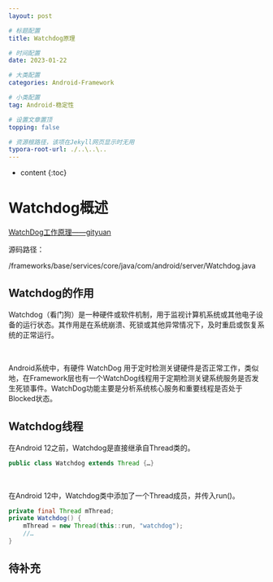 ```yaml
---
layout: post

# 标题配置
title: Watchdog原理

# 时间配置
date: 2023-01-22

# 大类配置
categories: Android-Framework

# 小类配置
tag: Android-稳定性

# 设置文章置顶
topping: false

# 资源根路径，该项在Jekyll网页显示时无用
typora-root-url: ./..\..\..
---
```


* content
{:toc}


# Watchdog概述

[WatchDog工作原理——gityuan](http://gityuan.com/2016/06/21/watchdog/)

 

源码路径：

/frameworks/base/services/core/java/com/android/server/Watchdog.java

## Watchdog的作用

Watchdog（看门狗）是一种硬件或软件机制，用于监视计算机系统或其他电子设备的运行状态。其作用是在系统崩溃、死锁或其他异常情况下，及时重启或恢复系统的正常运行。

<br/>

Android系统中，有硬件 WatchDog 用于定时检测关键硬件是否正常工作，类似地，在Framework层也有一个WatchDog线程用于定期检测关键系统服务是否发生死锁事件。WatchDog功能主要是分析系统核心服务和重要线程是否处于Blocked状态。

 

## Watchdog线程

在Android 12之前，Watchdog是直接继承自Thread类的。

```java
public class Watchdog extends Thread {…}
```

<br/>

在Android 12中，Watchdog类中添加了一个Thread成员，并传入run()。

```java
private final Thread mThread;
private Watchdog() {
    mThread = new Thread(this::run, "watchdog");
    //…
}
```

## 待补充
